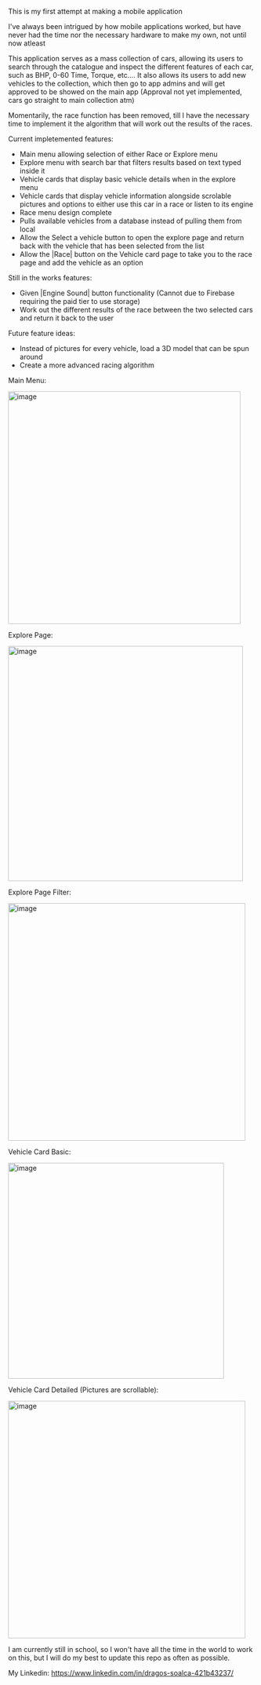 This is my first attempt at making a mobile application

I've always been intrigued by how mobile applications worked, but have never had the time nor the necessary hardware to make my own, not until now atleast

This application serves as a mass collection of cars, allowing its users to search through the catalogue and inspect the different features of each car, such as BHP, 0-60 Time, Torque, etc.... It also allows its users to add new vehicles to the collection, which then go to app admins and will get approved to be showed on the main app (Approval not yet implemented, cars go straight to main collection atm)

Momentarily, the race function has been removed, till I have the necessary time to implement it the algorithm that will work out the results of the races.

Current impletemented features:  
  - Main menu allowing selection of either Race or Explore menu
  - Explore menu with search bar that filters results based on text typed inside it
  - Vehicle cards that display basic vehicle details when in the explore menu
  - Vehicle cards that display vehicle information alongside scrolable pictures and options to either use this car in a race or listen to its engine
  - Race menu design complete
  - Pulls available vehicles from a database instead of pulling them from local
  - Allow the Select a vehicle button to open the explore page and return back with the vehicle that has been selected from the list
  - Allow the |Race| button on the Vehicle card page to take you to the race page and add the vehicle as an option

Still in the works features:
  - Given |Engine Sound| button functionality (Cannot due to Firebase requiring the paid tier to use storage)
  - Work out the different results of the race between the two selected cars and return it back to the user

Future feature ideas:
  - Instead of pictures for every vehicle, load a 3D model that can be spun around
  - Create a more advanced racing algorithm

Main Menu:

<img width="474" alt="image" src="https://github.com/user-attachments/assets/61d29d10-a94a-4e2d-9c47-3785f24dd9da">


Explore Page:

<img width="479" alt="image" src="https://github.com/user-attachments/assets/dd2b9b4f-c837-4189-9880-aea58349c0e9">


Explore Page Filter:

<img width="484" alt="image" src="https://github.com/user-attachments/assets/083df02d-ab5d-4349-a6e1-2e7b62707599">

Vehicle Card Basic:

<img width="440" alt="image" src="https://github.com/user-attachments/assets/76ddbf82-87da-4649-b081-179efaaec2ed">


Vehicle Card Detailed (Pictures are scrollable):

<img width="484" alt="image" src="https://github.com/user-attachments/assets/ce46ce62-f73f-4cb6-9b7a-d195e17ebd3d">

I am currently still in school, so I won't have all the time in the world to work on this, but I will do my best to update this repo as often as possible.

My Linkedin: https://www.linkedin.com/in/dragos-soalca-421b43237/
